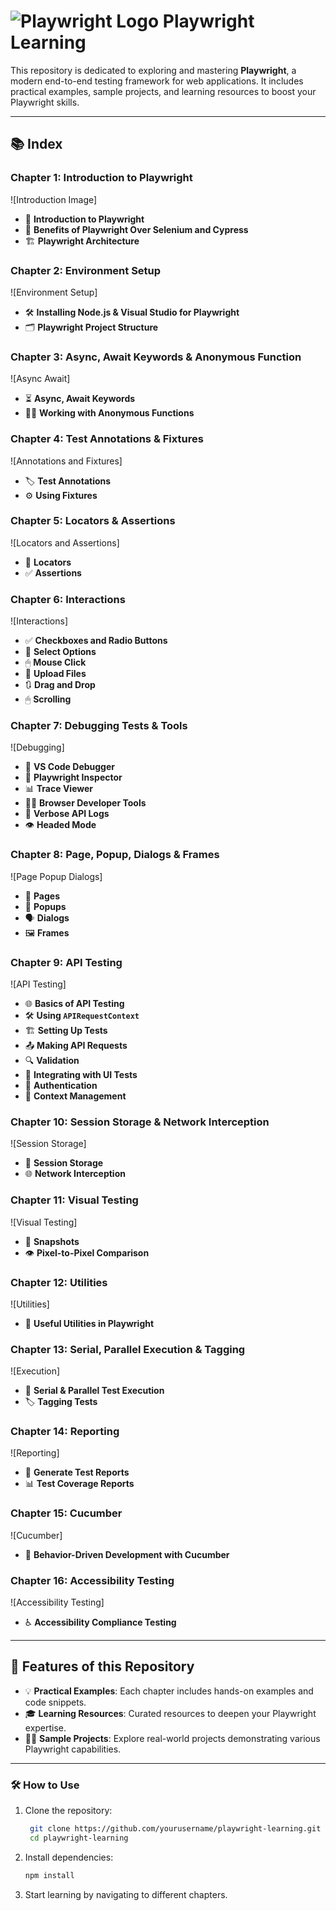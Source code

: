 # ![Playwright Logo](https://user-images.githubusercontent.com/73263332/155241193-d44cbaaa-cc22-4a8d-9292-185ecf1c9928.png) Playwright Learning

This repository is dedicated to exploring and mastering **Playwright**, a modern end-to-end testing framework for web applications. It includes practical examples, sample projects, and learning resources to boost your Playwright skills.

---

## 📚 Index

### Chapter 1: Introduction to Playwright
![Introduction Image]
- 🚀 **Introduction to Playwright**
- 🔄 **Benefits of Playwright Over Selenium and Cypress**
- 🏗️ **Playwright Architecture**

### Chapter 2: Environment Setup
![Environment Setup]
- 🛠 **Installing Node.js & Visual Studio for Playwright**
- 🗂 **Playwright Project Structure**

### Chapter 3: Async, Await Keywords & Anonymous Function
![Async Await]
- ⏳ **Async, Await Keywords**
- 🕵️‍♂️ **Working with Anonymous Functions**

### Chapter 4: Test Annotations & Fixtures
![Annotations and Fixtures]
- 🏷 **Test Annotations**
- ⚙️ **Using Fixtures**

### Chapter 5: Locators & Assertions
![Locators and Assertions]
- 📍 **Locators**
- ✅ **Assertions**

### Chapter 6: Interactions
![Interactions]
- ✅ **Checkboxes and Radio Buttons**
- 🔽 **Select Options**
- 🖱 **Mouse Click**
- 📁 **Upload Files**
- 🔃 **Drag and Drop**
- 🖱 **Scrolling**

### Chapter 7: Debugging Tests & Tools 
![Debugging]
- 🐞 **VS Code Debugger**
- 🔎 **Playwright Inspector**
- 📊 **Trace Viewer**
- 🧑‍💻 **Browser Developer Tools**
- 📜 **Verbose API Logs**
- 👁 **Headed Mode**

### Chapter 8: Page, Popup, Dialogs & Frames
![Page Popup Dialogs]
- 📄 **Pages**
- 🔔 **Popups**
- 🗣 **Dialogs**
- 🖼 **Frames**

### Chapter 9: API Testing
![API Testing]
- 🌐 **Basics of API Testing**
- 🛠 **Using `APIRequestContext`**
- 🏗 **Setting Up Tests**
- 📤 **Making API Requests**
- 🔍 **Validation**
- 🧩 **Integrating with UI Tests**
- 🔑 **Authentication**
- 📂 **Context Management**

### Chapter 10: Session Storage & Network Interception
![Session Storage]
- 💾 **Session Storage**
- 🌐 **Network Interception**

### Chapter 11: Visual Testing
![Visual Testing]
- 📸 **Snapshots**
- 👁 **Pixel-to-Pixel Comparison**

### Chapter 12: Utilities
![Utilities]
- 🧰 **Useful Utilities in Playwright**

### Chapter 13: Serial, Parallel Execution & Tagging
![Execution]
- 🔀 **Serial & Parallel Test Execution**
- 🏷 **Tagging Tests**

### Chapter 14: Reporting
![Reporting]
- 📝 **Generate Test Reports**
- 📊 **Test Coverage Reports**

### Chapter 15: Cucumber
![Cucumber]
- 🥒 **Behavior-Driven Development with Cucumber**

### Chapter 16: Accessibility Testing
![Accessibility Testing]
- ♿ **Accessibility Compliance Testing**

---

## 🌟 Features of this Repository
- 💡 **Practical Examples**: Each chapter includes hands-on examples and code snippets.
- 🎓 **Learning Resources**: Curated resources to deepen your Playwright expertise.
- 🧑‍💻 **Sample Projects**: Explore real-world projects demonstrating various Playwright capabilities.

---

### 🛠 How to Use
1. Clone the repository:
   ```bash
    git clone https://github.com/yourusername/playwright-learning.git
    cd playwright-learning

2. Install dependencies:
    ```bash
    npm install

3. Start learning by navigating to different chapters.
